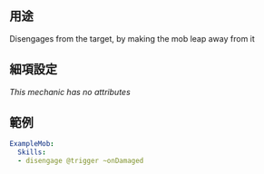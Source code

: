 ## 用途
Disengages from the target, by making the mob leap away from it

## 細項設定
*This mechanic has no attributes*


## 範例
```yaml
ExampleMob:
  Skills:
  - disengage @trigger ~onDamaged
```